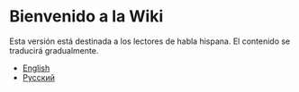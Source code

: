 # Bienvenido a la Wiki

Esta versión está destinada a los lectores de habla hispana. El contenido se traducirá gradualmente.

* [English](../en/index.md)
* [Русский](../ru/index.md)

